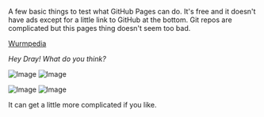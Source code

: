 

A few basic things to test what GitHub Pages can do. It's free and it doesn't have ads except for a little link to GitHub at the bottom. Git repos are complicated but this pages thing doesn't seem too bad. 

[Wurmpedia](https://www.wurmpedia.com/index.php/Main_Page) 

_Hey Dray! What do you think?_

![Image](https://www.wurmpedia.com/images/8/88/WurmLogoLarge.png) ![Image](https://www.wurmpedia.com/images/8/88/WurmLogoLarge.png)

![Image](https://www.wurmpedia.com/images/8/88/WurmLogoLarge.png) ![Image](https://www.wurmpedia.com/images/8/88/WurmLogoLarge.png)

It can get a little more complicated if you like. 
